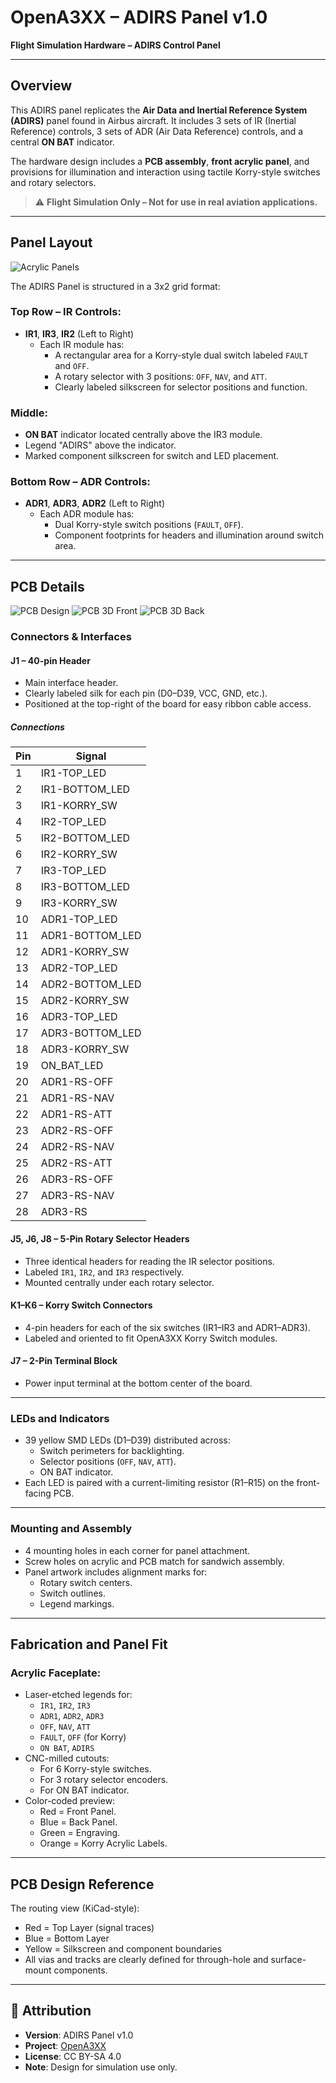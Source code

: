 # OpenA3XX – ADIRS Panel v1.0  
**Flight Simulation Hardware – ADIRS Control Panel**

---

## Overview

This ADIRS panel replicates the **Air Data and Inertial Reference System (ADIRS)** panel found in Airbus aircraft. It includes 3 sets of IR (Inertial Reference) controls, 3 sets of ADR (Air Data Reference) controls, and a central **ON BAT** indicator.

The hardware design includes a **PCB assembly**, **front acrylic panel**, and provisions for illumination and interaction using tactile Korry-style switches and rotary selectors.

> ⚠️ **Flight Simulation Only – Not for use in real aviation applications.**

---

## Panel Layout

![Acrylic Panels](./img/ADIRS/acrylic-panels.png)

The ADIRS Panel is structured in a 3x2 grid format:

### Top Row – IR Controls:
- **IR1**, **IR3**, **IR2** (Left to Right)
  - Each IR module has:
    - A rectangular area for a Korry-style dual switch labeled `FAULT` and `OFF`.
    - A rotary selector with 3 positions: `OFF`, `NAV`, and `ATT`.
    - Clearly labeled silkscreen for selector positions and function.

### Middle:
- **ON BAT** indicator located centrally above the IR3 module.
- Legend "ADIRS" above the indicator.
- Marked component silkscreen for switch and LED placement.

### Bottom Row – ADR Controls:
- **ADR1**, **ADR3**, **ADR2** (Left to Right)
  - Each ADR module has:
    - Dual Korry-style switch positions (`FAULT`, `OFF`).
    - Component footprints for headers and illumination around switch area.

---

## PCB Details

![PCB Design](./img/ADIRS/pcb-design.png)
![PCB 3D Front](./img/ADIRS/pcb-3d-front.png)
![PCB 3D Back](./img/ADIRS/pcb-3d-back.png)


### Connectors & Interfaces

#### J1 – 40-pin Header
- Main interface header.
- Clearly labeled silk for each pin (D0–D39, VCC, GND, etc.).
- Positioned at the top-right of the board for easy ribbon cable access.

##### Connections
| Pin | Signal           |
|-----|------------------|
| 1   | IR1-TOP_LED      |
| 2   | IR1-BOTTOM_LED   |
| 3   | IR1-KORRY_SW     |
| 4   | IR2-TOP_LED      |
| 5   | IR2-BOTTOM_LED   |
| 6   | IR2-KORRY_SW     |
| 7   | IR3-TOP_LED      |
| 8   | IR3-BOTTOM_LED   |
| 9   | IR3-KORRY_SW     |
| 10  | ADR1-TOP_LED     |
| 11  | ADR1-BOTTOM_LED  |
| 12  | ADR1-KORRY_SW    |
| 13  | ADR2-TOP_LED     |
| 14  | ADR2-BOTTOM_LED  |
| 15  | ADR2-KORRY_SW    |
| 16  | ADR3-TOP_LED     |
| 17  | ADR3-BOTTOM_LED  |
| 18  | ADR3-KORRY_SW    |
| 19  | ON_BAT_LED       |
| 20  | ADR1-RS-OFF      |
| 21  | ADR1-RS-NAV      |
| 22  | ADR1-RS-ATT      |
| 23  | ADR2-RS-OFF      |
| 24  | ADR2-RS-NAV      |
| 25  | ADR2-RS-ATT      |
| 26  | ADR3-RS-OFF      |
| 27  | ADR3-RS-NAV      |
| 28  | ADR3-RS          |

#### J5, J6, J8 – 5-Pin Rotary Selector Headers
- Three identical headers for reading the IR selector positions.
- Labeled `IR1`, `IR2`, and `IR3` respectively.
- Mounted centrally under each rotary selector.

#### K1–K6 – Korry Switch Connectors
- 4-pin headers for each of the six switches (IR1–IR3 and ADR1–ADR3).
- Labeled and oriented to fit OpenA3XX Korry Switch modules.

#### J7 – 2-Pin Terminal Block
- Power input terminal at the bottom center of the board.


---

### LEDs and Indicators

- 39 yellow SMD LEDs (D1–D39) distributed across:
  - Switch perimeters for backlighting.
  - Selector positions (`OFF`, `NAV`, `ATT`).
  - ON BAT indicator.
- Each LED is paired with a current-limiting resistor (R1–R15) on the front-facing PCB.

---

### Mounting and Assembly

- 4 mounting holes in each corner for panel attachment.
- Screw holes on acrylic and PCB match for sandwich assembly.
- Panel artwork includes alignment marks for:
  - Rotary switch centers.
  - Switch outlines.
  - Legend markings.

---

## Fabrication and Panel Fit

### Acrylic Faceplate:
- Laser-etched legends for:
  - `IR1`, `IR2`, `IR3`
  - `ADR1`, `ADR2`, `ADR3`
  - `OFF`, `NAV`, `ATT`
  - `FAULT`, `OFF` (for Korry)
  - `ON BAT`, `ADIRS`
- CNC-milled cutouts:
  - For 6 Korry-style switches.
  - For 3 rotary selector encoders.
  - For ON BAT indicator.
- Color-coded preview:
  - Red = Front Panel.
  - Blue = Back Panel.  
  - Green = Engraving.
  - Orange = Korry Acrylic Labels.

---

## PCB Design Reference

The routing view (KiCad-style):
- Red = Top Layer (signal traces)  
- Blue = Bottom Layer  
- Yellow = Silkscreen and component boundaries  
- All vias and tracks are clearly defined for through-hole and surface-mount components.

---

## 🔗 Attribution

- **Version**: ADIRS Panel v1.0  
- **Project**: [OpenA3XX](https://www.github.com/OpenA3XX)  
- **License**: CC BY-SA 4.0  
- **Note**: Design for simulation use only.
